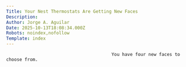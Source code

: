 ```yaml
---
Title: Your Nest Thermostats Are Getting New Faces
Description: 
Author: Jorge A. Aguilar
Date: 2025-10-13T18:08:34.000Z
Robots: noindex,nofollow
Template: index
---
```


                                            You have four new faces to choose from.
                                        